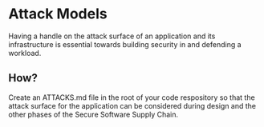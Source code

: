 Attack Models
=============

Having a handle on the attack surface of an application and its infrastructure is essential towards building security in and defending a workload.

## How?

Create an ATTACKS.md file in the root of your code respository so that the attack surface for the application can be considered during design and the other phases of the Secure Software Supply Chain.
